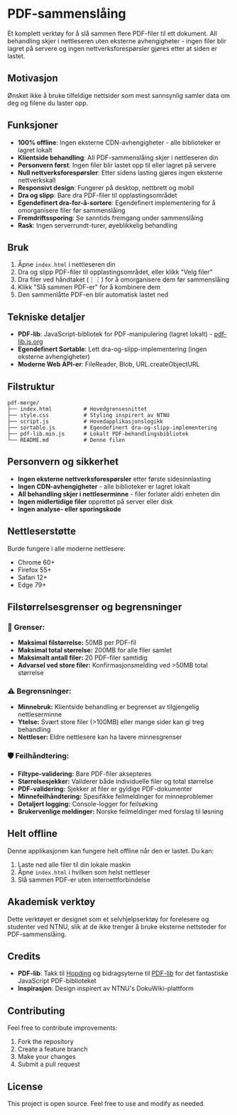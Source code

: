 # PDF-sammenslåing

Et komplett verktøy for å slå sammen flere PDF-filer til ett dokument. All behandling skjer i nettleseren uten eksterne avhengigheter - ingen filer blir lagret på servere og ingen nettverksforespørsler gjøres etter at siden er lastet.

## Motivasjon
Ønsket ikke å bruke tilfeldige nettsider som mest sannsynlig samler data om deg og filene du laster opp.

## Funksjoner

- **100% offline**: Ingen eksterne CDN-avhengigheter - alle biblioteker er lagret lokalt
- **Klientside behandling**: All PDF-sammenslåing skjer i nettleseren din
- **Personvern først**: Ingen filer blir lastet opp til eller lagret på servere
- **Null nettverksforespørsler**: Etter sidens lasting gjøres ingen eksterne nettverkskall
- **Responsivt design**: Fungerer på desktop, nettbrett og mobil
- **Dra og slipp**: Bare dra PDF-filer til opplastingsområdet
- **Egendefinert dra-for-å-sortere**: Egendefinert implementering for å omorganisere filer før sammenslåing
- **Fremdriftssporing**: Se sanntids fremgang under sammenslåing
- **Rask**: Ingen serverrundt-turer, øyeblikkelig behandling

## Bruk

1. Åpne `index.html` i nettleseren din
2. Dra og slipp PDF-filer til opplastingsområdet, eller klikk "Velg filer"
3. Dra filer ved håndtaket (⋮⋮) for å omorganisere dem før sammenslåing
4. Klikk "Slå sammen PDF-er" for å kombinere dem
5. Den sammenlåtte PDF-en blir automatisk lastet ned

## Tekniske detaljer

- **PDF-lib**: JavaScript-bibliotek for PDF-manipulering (lagret lokalt) - [pdf-lib.js.org](https://pdf-lib.js.org/)
- **Egendefinert Sortable**: Lett dra-og-slipp-implementering (ingen eksterne avhengigheter)
- **Moderne Web API-er**: FileReader, Blob, URL.createObjectURL

## Filstruktur

```
pdf-merge/
├── index.html          # Hovedgrensesnittet
├── style.css           # Styling inspirert av NTNU
├── script.js           # Hovedapplikasjonslogikk
├── sortable.js         # Egendefinert dra-og-slipp-implementering
├── pdf-lib.min.js      # Lokalt PDF-behandlingsbibliotek
└── README.md           # Denne filen
```

## Personvern og sikkerhet

- **Ingen eksterne nettverksforespørsler** etter første sidesinnlasting
- **Ingen CDN-avhengigheter** - alle biblioteker er lagret lokalt
- **All behandling skjer i nettleserminne** - filer forlater aldri enheten din
- **Ingen midlertidige filer** opprettet på server eller disk
- **Ingen analyse- eller sporingskode**

## Nettleserstøtte

Burde fungere i alle moderne nettlesere:
- Chrome 60+
- Firefox 55+
- Safari 12+
- Edge 79+

## Filstørrelsesgrenser og begrensninger

### 📏 **Grenser:**
- **Maksimal filstørrelse:** 50MB per PDF-fil
- **Maksimal total størrelse:** 200MB for alle filer samlet
- **Maksimalt antall filer:** 20 PDF-filer samtidig
- **Advarsel ved store filer:** Konfirmasjonsmelding ved >50MB total størrelse

### ⚠️ **Begrensninger:**
- **Minnebruk:** Klientside behandling er begrenset av tilgjengelig nettleserminne
- **Ytelse:** Svært store filer (>100MB) eller mange sider kan gi treg behandling
- **Nettleser:** Eldre nettlesere kan ha lavere minnesgrenser

### 🛡️ **Feilhåndtering:**
- **Filtype-validering:** Bare PDF-filer aksepteres
- **Størrelsesjekker:** Validerer både individuelle filer og total størrelse
- **PDF-validering:** Sjekker at filer er gyldige PDF-dokumenter
- **Minnefeilhåndtering:** Spesifikke feilmeldinger for minneproblemer
- **Detaljert logging:** Console-logger for feilsøking
- **Brukervenlige meldinger:** Norske feilmeldinger med forslag til løsning

## Helt offline

Denne applikasjonen kan fungere helt offline når den er lastet. Du kan:
1. Laste ned alle filer til din lokale maskin
2. Åpne `index.html` i hvilken som helst nettleser
3. Slå sammen PDF-er uten internettforbindelse

## Akademisk verktøy

Dette verktøyet er designet som et selvhjelpserktøy for forelesere og studenter ved NTNU, slik at de ikke trenger å bruke eksterne nettsteder for PDF-sammenslåing.

## Credits

- **PDF-lib**: Takk til [Hopding](https://github.com/Hopding) og bidragsyterne til [PDF-lib](https://github.com/Hopding/pdf-lib) for det fantastiske JavaScript PDF-biblioteket
- **Inspirasjon**: Design inspirert av NTNU's DokuWiki-plattform

## Contributing

Feel free to contribute improvements:
1. Fork the repository
2. Create a feature branch
3. Make your changes
4. Submit a pull request

## License

This project is open source. Feel free to use and modify as needed.
